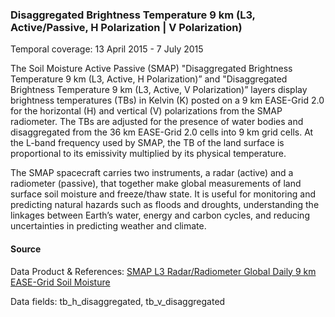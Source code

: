 ### Disaggregated Brightness Temperature 9 km (L3, Active/Passive, H Polarization | V Polarization)
Temporal coverage:  13 April 2015 - 7 July 2015

The Soil Moisture Active Passive (SMAP) "Disaggregated Brightness Temperature 9 km (L3, Active, H Polarization)” and "Disaggregated Brightness Temperature 9 km (L3, Active, V Polarization)” layers display brightness temperatures (TBs) in Kelvin (K) posted on a 9 km EASE-Grid 2.0 for the horizontal (H) and vertical (V) polarizations from the SMAP radiometer. The TBs are adjusted for the presence of water bodies and disaggregated from the 36 km EASE-Grid 2.0 cells into 9 km grid cells. At the L-band frequency used by SMAP, the TB of the land surface is proportional to its emissivity multiplied by its physical temperature.

The SMAP spacecraft carries two instruments, a radar (active) and a radiometer (passive), that together make global measurements of land surface soil moisture and freeze/thaw state. It is useful for monitoring and predicting natural hazards such as floods and droughts, understanding the linkages between Earth’s water, energy and carbon cycles, and reducing uncertainties in predicting weather and climate.

#### Source
Data Product & References: [SMAP L3 Radar/Radiometer Global Daily 9 km EASE-Grid Soil Moisture](http://nsidc.org/data/spl3smap/)

Data fields: tb_h_disaggregated, tb_v_disaggregated

